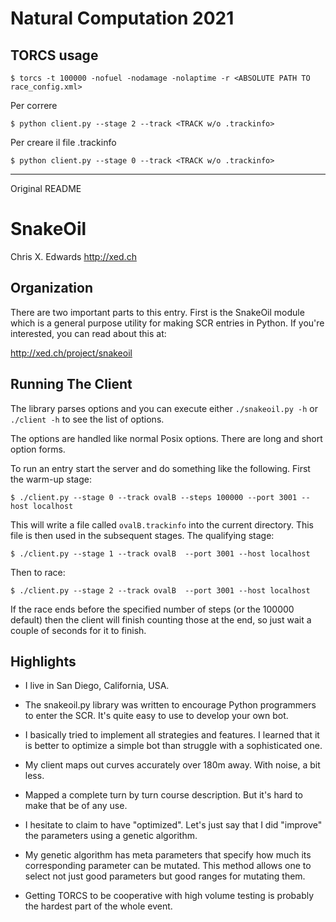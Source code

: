 # Natural Computation 2021

## TORCS usage

```
$ torcs -t 100000 -nofuel -nodamage -nolaptime -r <ABSOLUTE PATH TO race_config.xml>
```

Per correre
```
$ python client.py --stage 2 --track <TRACK w/o .trackinfo>
```

Per creare il file .trackinfo
```
$ python client.py --stage 0 --track <TRACK w/o .trackinfo>
```

----
Original README

# SnakeOil
Chris X. Edwards <http://xed.ch>

## Organization
There are two important parts to this entry. First is the SnakeOil
module which is a general purpose utility for making SCR entries in
Python. If you're interested, you can read about this at:

http://xed.ch/project/snakeoil

## Running The Client
The library parses options and you can execute either `./snakeoil.py -h` or
`./client -h` to see the list of options.

The options are handled like normal Posix options. There are long and
short option forms.

To run an entry start the server and do something like the following.
First the warm-up stage:

```
$ ./client.py --stage 0 --track ovalB --steps 100000 --port 3001 --host localhost
```

This will write a file called `ovalB.trackinfo` into the current
directory. This file is then used in the subsequent stages.
The qualifying stage:

```
$ ./client.py --stage 1 --track ovalB  --port 3001 --host localhost
```

Then to race:

```
$ ./client.py --stage 2 --track ovalB  --port 3001 --host localhost
```

If the race ends before the specified number of steps (or the 100000
default) then the client will finish counting those at the end, so
just wait a couple of seconds for it to finish.

## Highlights
* I live in San Diego, California, USA. 

* The snakeoil.py library was written to encourage Python programmers
  to enter the SCR. It's quite easy to use to develop your own bot.

* I basically tried to implement all strategies and features.
  I learned that it is better to optimize a simple bot than struggle
  with a sophisticated one.

* My client maps out curves accurately over 180m away. With noise, a
  bit less.

* Mapped a complete turn by turn course description. But it's hard to
  make that be of any use.

* I hesitate to claim to have "optimized". Let's just say that I did
  "improve" the parameters using a genetic algorithm.

* My genetic algorithm has meta parameters that specify how much its
  corresponding parameter can be mutated. This method allows one to
  select not just good parameters but good ranges for mutating them.

* Getting TORCS to be cooperative with high volume testing is probably
  the hardest part of the whole event.

